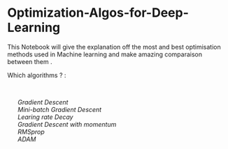 # Optimization-Algos-for-Deep-Learning

This Notebook  will give the explanation off the most and best optimisation methods used in Machine learning and make amazing comparaison between them .

<p>Which algorithms ? :</p></br>
<ul>
<i>Gradient Descent</i></br>
<i>Mini-batch Gradient Descent</i></br>
<i>Learing rate Decay</i></br>
<i>Gradient Descent with momentum</i></br>
<i>RMSprop</i></br>
<i>ADAM</i></br>
</ul>
